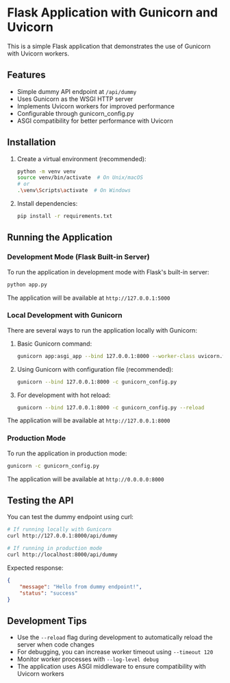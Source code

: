 # Flask Application with Gunicorn and Uvicorn

This is a simple Flask application that demonstrates the use of Gunicorn with Uvicorn workers.

## Features

- Simple dummy API endpoint at `/api/dummy`
- Uses Gunicorn as the WSGI HTTP server
- Implements Uvicorn workers for improved performance
- Configurable through gunicorn_config.py
- ASGI compatibility for better performance with Uvicorn

## Installation

1. Create a virtual environment (recommended):
   ```bash
   python -m venv venv
   source venv/bin/activate  # On Unix/macOS
   # or
   .\venv\Scripts\activate  # On Windows
   ```

2. Install dependencies:
   ```bash
   pip install -r requirements.txt
   ```

## Running the Application

### Development Mode (Flask Built-in Server)
To run the application in development mode with Flask's built-in server:
```bash
python app.py
```
The application will be available at `http://127.0.0.1:5000`

### Local Development with Gunicorn
There are several ways to run the application locally with Gunicorn:

1. Basic Gunicorn command:
   ```bash
   gunicorn app:asgi_app --bind 127.0.0.1:8000 --worker-class uvicorn.workers.UvicornWorker
   ```

2. Using Gunicorn with configuration file (recommended):
   ```bash
   gunicorn --bind 127.0.0.1:8000 -c gunicorn_config.py
   ```

3. For development with hot reload:
   ```bash
   gunicorn --bind 127.0.0.1:8000 -c gunicorn_config.py --reload
   ```

The application will be available at `http://127.0.0.1:8000`

### Production Mode
To run the application in production mode:
```bash
gunicorn -c gunicorn_config.py
```
The application will be available at `http://0.0.0.0:8000`

## Testing the API

You can test the dummy endpoint using curl:
```bash
# If running locally with Gunicorn
curl http://127.0.0.1:8000/api/dummy

# If running in production mode
curl http://localhost:8000/api/dummy
```

Expected response:
```json
{
    "message": "Hello from dummy endpoint!",
    "status": "success"
}
```

## Development Tips

- Use the `--reload` flag during development to automatically reload the server when code changes
- For debugging, you can increase worker timeout using `--timeout 120`
- Monitor worker processes with `--log-level debug`
- The application uses ASGI middleware to ensure compatibility with Uvicorn workers 